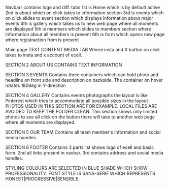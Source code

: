 Navbarr contains logo and diff. tabs 
1st is Home which is by default active 
2nd is about which on click takes to information section 
3rd is events which on click slides to event section which displays information about major events
4th is gallery which takes us to new web page where all moments are displayed 
5th is members which slides to members section where information about all members is present
6th is form which opens new page where registraction from is present

Main page 
TEXT CONTENT 
MEDIA TAB
Where insta and X button on click takes to insta and x account of ecell.

SECTION 2 ABOUT US 
CONTAINS TEXT INFORMATION

SECTION 3 EVENTS
Contains three containers which can hold photo and headline on front side and description on backside.
The container on hover rotates 180deg in Y-direction 

SECTION 4 GALLERY
Contains events photographs the layout is like Pinterest which tries to accommodate all possible sizes in the layout PHOTOS USED IN THIS SECTION ARE FOR EXAMPLE. LOCAL FILES ARE AVOIDED TO KEEP THE FOLDER CLEAN. 
This section shows only limited photos to see all click on the button there will take to another web page where all moments are displayed.

SECTION 5 OUR TEAM 
Contains all team member's information and social media handles.

SECTION 6 FOOTER 
Contains 3 parts 
1st shows logo of ecell and basic form.
2nd all links present in navbar.
3rd contains address and social media handles.

STYLING
COLOURS ARE SELECTED IN BLUE SHADE WHICH SHOW PROFESSIONALITY.
FONT STYLE IS SANS-SERIF WHICH REPRESENTS HONEST|PROGRESSIVE|SENSIBLE.